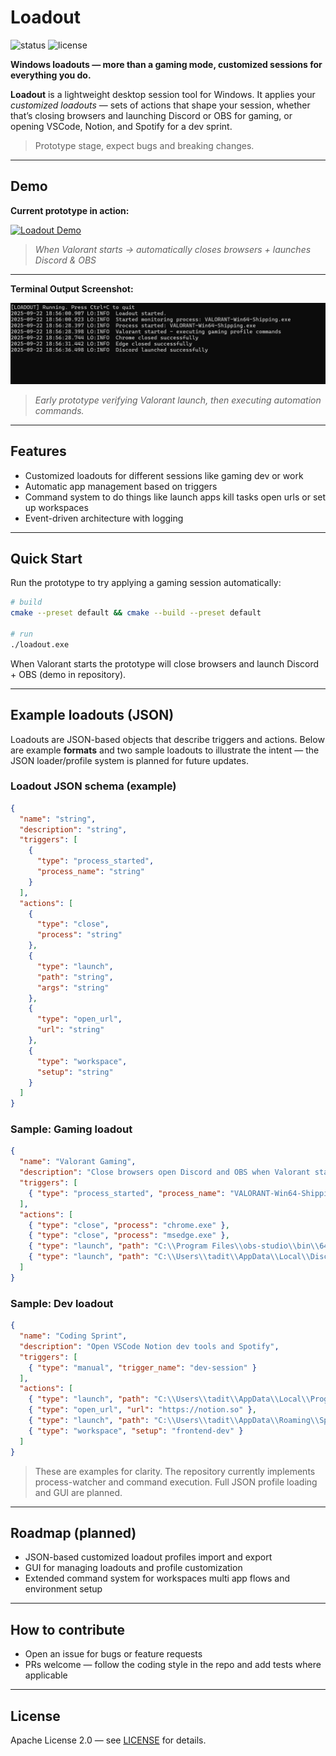# Loadout

![status](https://img.shields.io/badge/status-alpha-orange)
![license](https://img.shields.io/badge/license-Apache%202.0-blue)

**Windows loadouts — more than a gaming mode, customized sessions for everything you do.**

**Loadout** is a lightweight desktop session tool for Windows. It applies your *customized loadouts* — sets of actions that shape your session, whether that’s closing browsers and launching Discord or OBS for gaming, or opening VSCode, Notion, and Spotify for a dev sprint.

> Prototype stage, expect bugs and breaking changes.

---

## Demo

**Current prototype in action:**

[![Loadout Demo](https://img.youtube.com/vi/r2Zaor9yPTA/0.jpg)](https://youtu.be/r2Zaor9yPTA)

> *When Valorant starts → automatically closes browsers + launches Discord & OBS*

---

**Terminal Output Screenshot:**

![Terminal demo of Loadout prototype](demo/loadout-demo.png)

> *Early prototype verifying Valorant launch, then executing automation commands.*

---

## Features

* Customized loadouts for different sessions like gaming dev or work
* Automatic app management based on triggers
* Command system to do things like launch apps kill tasks open urls or set up workspaces
* Event-driven architecture with logging

---

## Quick Start

Run the prototype to try applying a gaming session automatically:

```bash
# build
cmake --preset default && cmake --build --preset default

# run
./loadout.exe
```

When Valorant starts the prototype will close browsers and launch Discord + OBS (demo in repository).

---

## Example loadouts (JSON)

Loadouts are JSON-based objects that describe triggers and actions. Below are example **formats** and two sample loadouts to illustrate the intent — the JSON loader/profile system is planned for future updates.

### Loadout JSON schema (example)

```json
{
  "name": "string",
  "description": "string",
  "triggers": [
    {
      "type": "process_started",
      "process_name": "string"
    }
  ],
  "actions": [
    {
      "type": "close",
      "process": "string"
    },
    {
      "type": "launch",
      "path": "string",
      "args": "string"
    },
    {
      "type": "open_url",
      "url": "string"
    },
    {
      "type": "workspace",
      "setup": "string"
    }
  ]
}
```

### Sample: Gaming loadout

```json
{
  "name": "Valorant Gaming",
  "description": "Close browsers open Discord and OBS when Valorant starts",
  "triggers": [
    { "type": "process_started", "process_name": "VALORANT-Win64-Shipping.exe" }
  ],
  "actions": [
    { "type": "close", "process": "chrome.exe" },
    { "type": "close", "process": "msedge.exe" },
    { "type": "launch", "path": "C:\\Program Files\\obs-studio\\bin\\64bit\\obs64.exe", "args": "" },
    { "type": "launch", "path": "C:\\Users\\tadit\\AppData\\Local\\Discord\\Update.exe", "args": "--processStart Discord.exe" }
  ]
}
```

### Sample: Dev loadout

```json
{
  "name": "Coding Sprint",
  "description": "Open VSCode Notion dev tools and Spotify",
  "triggers": [
    { "type": "manual", "trigger_name": "dev-session" }
  ],
  "actions": [
    { "type": "launch", "path": "C:\\Users\\tadit\\AppData\\Local\\Programs\\Microsoft VS Code\\Code.exe", "args": "" },
    { "type": "open_url", "url": "https://notion.so" },
    { "type": "launch", "path": "C:\\Users\\tadit\\AppData\\Roaming\\Spotify\\Spotify.exe", "args": "" },
    { "type": "workspace", "setup": "frontend-dev" }
  ]
}
```

> These are examples for clarity. The repository currently implements process-watcher and command execution. Full JSON profile loading and GUI are planned.

---

## Roadmap (planned)

* JSON-based customized loadout profiles import and export
* GUI for managing loadouts and profile customization
* Extended command system for workspaces multi app flows and environment setup

---

## How to contribute

* Open an issue for bugs or feature requests
* PRs welcome — follow the coding style in the repo and add tests where applicable

---

## License

Apache License 2.0 — see [LICENSE](LICENSE) for details.
